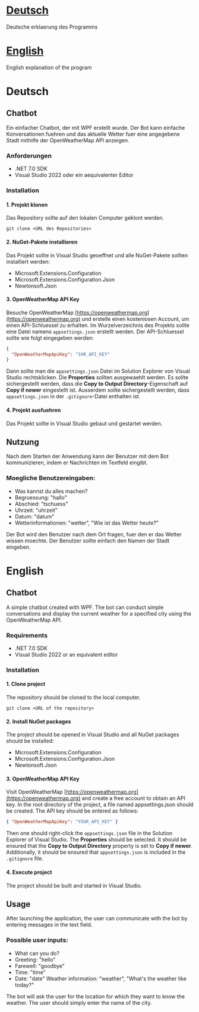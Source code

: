 # [Deutsch](#deutsch-1)

Deutsche erklaerung des Programms

# [English](#english-1)

English explanation of the program

# Deutsch

## Chatbot

Ein einfacher Chatbot, der mit WPF erstellt wurde. Der Bot kann einfache Konversationen fuehren und das aktuelle Wetter fuer eine angegebene Stadt mithilfe der OpenWeatherMap API anzeigen.

### Anforderungen

- .NET 7.0 SDK
- Visual Studio 2022 oder ein aequivalenter Editor

### Installation

#### 1. Projekt klonen

Das Repository sollte auf den lokalen Computer geklont werden.

```console
git clone <URL des Repositories>
```

#### 2. NuGet-Pakete installieren

Das Projekt sollte in Visual Studio geoeffnet und alle NuGet-Pakete sollten installiert werden:

- Microsoft.Extensions.Configuration
- Microsoft.Extensions.Configuration.Json
- Newtonsoft.Json

#### 3. OpenWeatherMap API Key

Besuche OpenWeatherMap [https://openweathermap.org](https://openweathermap.org) und erstelle einen kostenlosen Account, um einen API-Schluessel zu erhalten.
Im Wurzelverzeichnis des Projekts sollte eine Datei namens `appsettings.json` erstellt werden.
Der API-Schluessel sollte wie folgt eingegeben werden:

```JSON
{
  "OpenWeatherMapApiKey": "IHR_API_KEY"
}
```

Dann sollte man die `appsettings.json` Datei im Solution Explorer von Visual Studio rechtsklicken.
Die **Properties** sollten ausgewaehlt werden.
Es sollte sichergestellt werden, dass die **Copy to Output Directory**-Eigenschaft auf **Copy if newer** eingestellt ist.
Ausserdem sollte sichergestellt werden, dass `appsettings.json` in der `.gitignore`-Datei enthalten ist.

#### 4. Projekt ausfuehren

Das Projekt sollte in Visual Studio gebaut und gestartet werden.

## Nutzung

Nach dem Starten der Anwendung kann der Benutzer mit dem Bot kommunizieren, indem er Nachrichten im Textfeld eingibt.

### Moegliche Benutzereingaben:

- Was kannst du alles machen?
- Begruessung: "hallo"
- Abschied: "tschuess"
- Uhrzeit: "uhrzeit"
- Datum: "datum"
- Wetterinformationen: "wetter", "Wie ist das Wetter heute?"

Der Bot wird den Benutzer nach dem Ort fragen, fuer den er das Wetter wissen moechte. Der Benutzer sollte einfach den Namen der Stadt eingeben.

# English

## Chatbot

A simple chatbot created with WPF. The bot can conduct simple conversations and display the current weather for a specified city using the OpenWeatherMap API.

### Requirements

- .NET 7.0 SDK
- Visual Studio 2022 or an equivalent editor

### Installation

#### 1. Clone project

The repository should be cloned to the local computer.

```console
git clone <URL of the repository>
```

#### 2. Install NuGet packages

The project should be opened in Visual Studio and all NuGet packages should be installed:

- Microsoft.Extensions.Configuration
- Microsoft.Extensions.Configuration.Json
- Newtonsoft.Json

#### 3. OpenWeatherMap API Key

Visit OpenWeatherMap [https://openweathermap.org](https://openweathermap.org) and create a free account to obtain an API key. In the root directory of the project, a file named appsettings.json should be created. The API key should be entered as follows:

```JSON
{ "OpenWeatherMapApiKey": "YOUR_API_KEY" }
```

Then one should right-click the `appsettings.json` file in the Solution Explorer of Visual Studio.
The **Properties** should be selected.
It should be ensured that the **Copy to Output Directory** property is set to **Copy if newer**.
Additionally, it should be ensured that `appsettings.json` is included in the `.gitignore` file.

#### 4. Execute project

The project should be built and started in Visual Studio.

## Usage

After launching the application, the user can communicate with the bot by entering messages in the text field.

### Possible user inputs:

- What can you do?
- Greeting: "hello"
- Farewell: "goodbye"
- Time: "time"
- Date: "date" Weather information: "weather", "What's the weather like today?"

The bot will ask the user for the location for which they want to know the weather. The user should simply enter the name of the city.
